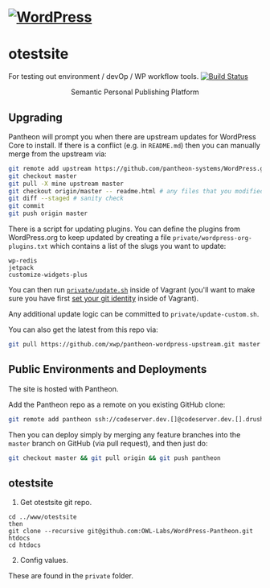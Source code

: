 <!DOCTYPE html>
<html>
<head>
	<meta name="viewport" content="width=device-width" />
	<meta http-equiv="Content-Type" content="text/html; charset=utf-8" />
	<link rel="stylesheet" href="wp-admin/css/install.css?ver=20100228" type="text/css" />
</head>
<body>
<h1 id="logo">
	<a href="https://wordpress.org/"><img alt="WordPress" src="wp-admin/images/wordpress-logo.png" /></a>
</h1>

# otestsite
For testing out environment / devOp / WP workflow tools.
[![Build Status](https://travis-ci.org/OWL-Labs/WordPress-Pantheon.svg?branch=master)](https://travis-ci.org/OWL-Labs/WordPress-Pantheon)

<p style="text-align: center">Semantic Personal Publishing Platform</p>

## Upgrading

Pantheon will prompt you when there are upstream updates for WordPress Core to install. If there is a conflict (e.g. in `README.md`) then you can manually merge from the upstream via:

```bash
git remote add upstream https://github.com/pantheon-systems/WordPress.git
git checkout master
git pull -X mine upstream master
git checkout origin/master -- readme.html # any files that you modified
git diff --staged # sanity check
git commit
git push origin master
```

There is a script for updating plugins. You can define the plugins from WordPress.org to keep updated by creating a file `private/wordpress-org-plugins.txt` which contains a list of the slugs you want to update:

```
wp-redis
jetpack
customize-widgets-plus
```

You can then run [`private/update.sh`](private/update.sh) inside of Vagrant (you'll want to make sure you have first [set your git identity](https://git-scm.com/book/en/v2/Getting-Started-First-Time-Git-Setup#Your-Identity) inside of Vagrant).

Any additional update logic can be committed to `private/update-custom.sh`.

You can also get the latest from this repo via:

```bash
git pull https://github.com/xwp/pantheon-wordpress-upstream.git master
```

## Public Environments and Deployments

The site is hosted with Pantheon.

Add the Pantheon repo as a remote on you existing GitHub clone:

```bash
git remote add pantheon ssh://codeserver.dev.[]@codeserver.dev.[].drush.in:2222/~/repository.git
```

Then you can deploy simply by merging any feature branches into the `master` branch on GitHub (via pull request), and then just do:

```bash
git checkout master && git pull origin && git push pantheon
```


<h2>otestsite</h2>

1. Get otestsite git repo.

```
cd ../www/otestsite
then
git clone --recursive git@github.com:OWL-Labs/WordPress-Pantheon.git htdocs
cd htdocs
```

2. Config values.

These are found in the `private` folder.

</body>
</html>
